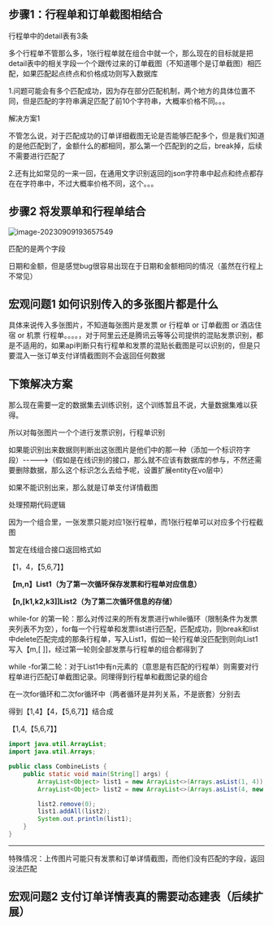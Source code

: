 ## 步骤1：行程单和订单截图相结合

行程单中的detail表有3条

多个行程单不管那么多，1张行程单就在组合中就一个，那么现在的目标就是把detail表中的相关字段一个个跟传过来的订单截图（不知道哪个是订单截图）相匹配，如果匹配起点终点和价格成功则写入数据库



1.问题可能会有多个匹配成功，因为存在部分匹配机制，两个地方的具体位置不同，但是匹配的字符串满足匹配了前10个字符串，大概率价格不同。。。

解决方案1

不管怎么说，对于匹配成功的订单详细截图无论是否能够匹配多个，但是我们知道的是他匹配到了，金额什么的都相同，那么第一个匹配到的之后，break掉，后续不需要进行匹配了



2.还有比如常见的一来一回，在通用文字识别返回的json字符串中起点和终点都存在在字符串中，不过大概率价格不同，这个。。。

## 步骤2 将发票单和行程单结合

![image-20230909193657549](https://cdn.jsdelivr.net/gh/DUT-SUN/myImg/img/image-20230909193657549.png)

匹配的是两个字段

日期和金额，但是感觉bug很容易出现在于日期和金额相同的情况（虽然在行程上不常见）

## 宏观问题1 如何识别传入的多张图片都是什么

具体来说传入多张图片，不知道每张图片是发票 or 行程单 or 订单截图 or 酒店住宿 or 机票 行程单。。。。，对于阿里云还是腾讯云等等公司提供的混贴发票识别，都是不适用的，如果api判断只有行程单和发票的混贴长截图是可以识别的，但是只要混入一张订单支付详情截图则不会返回任何数据

## 下策解决方案

那么现在需要一定的数据集去训练识别，这个训练暂且不说，大量数据集难以获得。

所以对每张图片一个个进行发票识别，行程单识别

如果能识别出来数据则判断出这张图片是他们中的那一种（添加一个标识符字段）----->（假如是在线识别的接口，那么就不应该有数据库的参与，不然还需要删除数据，那么这个标识怎么去给予呢，设置扩展entity在vo层中）

如果不能识别出来，那么就是订单支付详情截图



处理预期代码逻辑

因为一个组合里，一张发票只能对应1张行程单，而1张行程单可以对应多个行程截图

暂定在线组合接口返回格式如

【1，4，【5,6,7】】



**【m,n】List1（为了第一次循环保存发票和行程单对应信息）**

**【n,[k1,k2,k3]]List2（为了第二次循环信息的存储）**



while-for 的第一轮：那么对传过来的所有发票进行while循环（限制条件为发票夹列表不为空），for每一个行程单和发票list进行匹配，匹配成功，则break和list中delete匹配完成的那条行程单，写入List1，假如一轮行程单没匹配到则向List1写入【m,[ ]]，经过第一轮则全部发票与行程单的组合都得到了

while -for第二轮：对于List1中有n元素的（意思是有匹配的行程单）则需要对行程单进行匹配订单截图记录。同理得到行程单和截图记录的组合







在一次for循环和二次for循环中（两者循环是并列关系，不是嵌套）分别去

得到【1,4】【4，【5,6,7】】结合成

【1,4,【5,6,7】】



~~~java
import java.util.ArrayList;
import java.util.Arrays;

public class CombineLists {
    public static void main(String[] args) {
        ArrayList<Object> list1 = new ArrayList<>(Arrays.asList(1, 4));
        ArrayList<Object> list2 = new ArrayList<>(Arrays.asList(4, new ArrayList<>(Arrays.asList(5, 6, 7))));

        list2.remove(0);
        list1.addAll(list2);
        System.out.println(list1);
    }
}

~~~



----



特殊情况：上传图片可能只有发票和订单详情截图，而他们没有匹配的字段，返回没法匹配

## 宏观问题2 支付订单详情表真的需要动态建表（后续扩展）